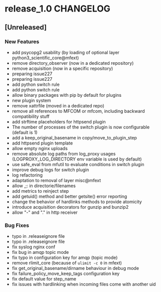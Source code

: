 # release_1.0 CHANGELOG


## [Unreleased]

### New Features
- add psycopg2 usability (by loading of optional layer python3_scientific_core@mfext)
- remove directory_observer (now in a dedicated repository)
- remove acquisition (now in a specific repository)
- preparing issue227
- preparing issue227
- add python switch rule
- add python switch rule
- allow binary packages with pip by default for plugins
- new plugin system
- remove xattrfile (moved in a dedicated repo)
- remove all references to MFCOM or mfcom, including backward compatibility stuff
- add strftime placeholders for httpsend plugin
- The number of processes of the switch plugin is now configurable (default is 1)
- add a keep_original_basename in copy/move_to_plugin_step
- add httpsend plugin template
- allow empty nginx uploads
- remove absolute log paths from log_proxy usages (LOGPROXY_LOG_DIRECTORY env variable is used by default)
- use safe_eval from mfutil to evaluate conditions in switch plugin
- improve debug logs for switch plugin
- log refactoring
- adaptation to removal of layer misc@mfext
- allow ,;: in directorie/filenames
- add metrics to reinject step
- add getuid() method and better getsite() error reporting
- change the behavior of hardlinks methods to provide atomicity
- introduce acquisition decorators for gunzip and bunzip2
- allow "-" and "." in http receiver


### Bug Fixes
- typo in .releaseignore file
- typo in .releaseignore file
- fix syslog nginx conf
- fix bug in amqp topic mode
- fix typo in configuration key for amqp (topic mode)
- remove rlimit_core (because of `ulimit -c 0` in mfext)
- fix get_original_basename/dirname behaviour in debug mode
- fix failure_policy_move_keep_tags configuration key
- fix default value for step_name
- fix issues with hardlinking when incoming files come with another uid





